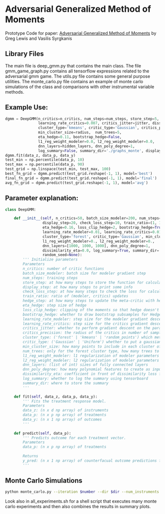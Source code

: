 
# Adversarial Generalized Method of Moments

Prototype Code for paper: [Adversarial Generalized Method of Moments](https://arxiv.org/abs/1803.07164) by Greg Lewis and Vasilis Syrgkanis

## Library Files

The main file is deep\_gmm.py that contains the main class. The file gmm\_game\_graph.py contains all tensorflow expressions related to the adversarial gmm game. The utils.py file contains some general purpose utilities. The monte\_carlo.py file contains an example of monte carlo simulations of the class and comparisons with other instrumental variable methods. 


## Example Use:
```python
dgmm = DeepGMM(n_critics=n_critics, num_steps=num_steps, store_step=5, learning_rate_modeler=0.007,
               learning_rate_critics=0.007, critics_jitter=jitter, dissimilarity_eta=0.0,
               cluster_type='kmeans', critic_type='Gaussian', critics_precision=None,
               min_cluster_size=radius,  num_trees=5,
               eta_hedge=0.11, bootstrap_hedge=False,
               l1_reg_weight_modeler=0.0, l2_reg_weight_modeler=0.0,
               dnn_layers=hidden_layers, dnn_poly_degree=1,
               log_summary=False, summary_dir='./graphs_monte', display_step=20, random_seed=test_id)
dgmm.fit(data_z, data_p, data_y)
test_min = np.percentile(data_p, 10)
test_max = np.percentile(data_p, 90)
test_grid = np.linspace(test_min, test_max, 100)
best_fn_grid = dgmm.predict(test_grid.reshape(-1, 1), model='best')
final_fn_grid = dgmm.predict(test_grid.reshape(-1, 1), model='final')
avg_fn_grid = dgmm.predict(test_grid.reshape(-1, 1), model='avg')
```

## Parameter explanation:
```python
class DeepGMM:

    def __init__(self, n_critics=50, batch_size_modeler=200, num_steps=30, store_step=10,
                 display_step=20, check_loss_step=10, train_ratio=(1, 1), hedge_step=1,
                 eta_hedge=0.16, loss_clip_hedge=2, bootstrap_hedge=True,
                 learning_rate_modeler=0.01, learning_rate_critics=0.01, critics_jitter=False, critics_precision=None,
                 cluster_type='forest', critic_type='Gaussian', min_cluster_size=50, num_trees=5,
                 l1_reg_weight_modeler=0., l2_reg_weight_modeler=0.,
                 dnn_layers=[1000, 1000, 1000], dnn_poly_degree=1,
                 dissimilarity_eta=0.0, log_summary=True, summary_dir='./graphs',
                 random_seed=None):
        ''' Initialize parameters
        Parameters
        n_critics: number of critic functions
        batch_size_modeler: batch size for modeler gradient step
        num_steps: training steps
        store_step: at how many steps to store the function for calculating avg function
        display_step: at how many steps to print some info
        check_loss_step: at how many steps to check the loss for calculating the best function
        train_ratio: ratio of (modeler, critics) updates
        hedge_step: at how many steps to update the meta-critic with hedge
        eta_hedge: step size of hedge
        loss_clip_hedge: clipping of the moments so that hedge doesn't blow up
        bootstrap_hedge: whether to draw bootstrap subsamples for Hedge update
        learning_rate_modeler: step size for the modeler gradient descent
        learning_rate_critics: step size for the critics gradient descents
        critics_jitter: whether to perform gradient descent on the parameters of the critics
        critics_precision: the radius of the critics in number of samples
        cluster_type: ('forest' | 'kmeans' | 'random_points') which method to use to select the center of the different critics
        critic_type: ('Gaussian' | 'Uniform') whether to put a gaussian or a uniform on the sample points of the cluster
        min_cluster_size: how many points to include in each cluster of points 
        num_trees: only for the forest cluster type, how many trees to build
        l1_reg_weight_modeler: l1 regularization of modeler parameters
        l2_reg_weight_modeler: l2 regularization of modeler parameters
        dnn_layers: (list of int) sizes of fully connected layers
        dnn_poly_degree: how many polynomial features to create as input to the dnn
        dissimilarity_eta: coefficient in front of dissimilarity loss for flexible critics
        log_summary: whether to log the summary using tensorboard
        summary_dir: where to store the summary
        '''

    def fit(self, data_z, data_p, data_y):
        ''' Fits the treatment response model.
        Parameters
        data_z: (n x d np array) of instruments
        data_p: (n x p np array) of treatments
        data_y: (n x 1 np array) of outcomes
        '''
 
    def predict(self, data_p):
        ''' Predicts outcome for each treatment vector.
        Parameters
        data_p: (n x p np array) of treatments
    
        Returns
        y_pred: (n x 1 np array) of counterfacual outcome predictions for each treatment
        '''
```

## Monte Carlo Simulations

```bash
python monte_carlo.py --iteration $number --dir $dir --num_instruments $dimension --n_samples $samples --num_steps $num_steps --func $func --radius $radius --n_critics $n_critics --strength $strength --jitter $jitter --dgp_two $dgp_two
```

Look also in all\_experiments.sh for a shell script that executes many monte carlo experiments and then also combines the results in summary plots.
